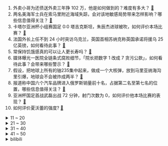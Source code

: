1. 外卖小哥为还债送外卖三年挣 102 万，他是如何做到的？难度有多大？ [:link:](https://www.zhihu.com/question/639363450)
2. 两名美海军士兵在索马里附近海域失踪，会对该地敏感局势带来怎样影响？哪些信息值得关注？ [:link:](https://www.zhihu.com/question/639385869)
3. 卡塔尔亚洲杯小组赛国足 0:0 塔吉克斯坦，朱辰杰进球被吹，如何评价本场比赛？ [:link:](https://www.zhihu.com/question/639424015)
4. 法国外长上任不到 24 小时突访乌克兰，英国首相苏纳克称英国承诺将援乌 25 亿英镑，如何看待此事？ [:link:](https://www.zhihu.com/question/639420784)
5. 常保持饥饿感真的可以让人更长寿吗？ [:link:](https://www.zhihu.com/question/461942394)
6. 媒体曝光一医院全链条式腐败细节，「院长把数字 1 改成 7 贪污公款」，如何看待此事？会带来哪些警示？ [:link:](https://www.zhihu.com/question/639334397)
7. 假设，把地球上所有的铀235集中起来，做成一个大核弹，放到马里亚纳海沟里引爆，地球会不会被炸成两半？ [:link:](https://www.zhihu.com/question/601882469)
8. 报道称中国六个汽车品牌进入俄罗斯销量前十名，占据第二名至第七名的位置，哪些信息值得关注？ [:link:](https://www.zhihu.com/question/639420793)
9. 亚洲杯国足首战武磊出战 72 分钟，射门次数为 0，如何评价他本场比赛的表现？ [:link:](https://www.zhihu.com/question/639450397)
10. 如何评价夏沃蕾的强度? [:link:](https://www.zhihu.com/question/638824771)
<details>
<summary>11 ~ 20</summary>

11. 《繁花》里为什么宝总和强总非要拼上身家性命的杠，他们也没有深仇大恨啊？ [:link:](https://www.zhihu.com/question/638850730)
12. 为什么岳不群不把紫霞神功复印个百八十份让华山派人人练起来？ [:link:](https://www.zhihu.com/question/540661909)
13. 如何看待电影《年会不能停》里的职场梗？ [:link:](https://www.zhihu.com/question/637830364)
14. 有什么好用的开源、自由软件？ [:link:](https://www.zhihu.com/question/567937875)
15. 为什么说 HTTPS 是安全的？ [:link:](https://www.zhihu.com/question/26937335)
16. 卡塔尔亚洲杯国足 vs 塔吉克斯坦，朱辰杰的头球破门被吹越位，如何看待这次判罚？ [:link:](https://www.zhihu.com/question/639448737)
17. 如何评价综艺《声生不息·家年华》第七期? [:link:](https://www.zhihu.com/question/639187125)
18. 电视剧《繁花》中，宝总与李李、玲子、汪小姐分别是一种什么样的感情？ [:link:](https://www.zhihu.com/question/638894924)
19. 报道称大批年轻人买 1996 年旧日历过新年，价格飙升 30 倍，成交量飙升 600%，如何看待此事？ [:link:](https://www.zhihu.com/question/639224731)
20. 怎么看待越来越多的“科研外包”现象？ [:link:](https://www.zhihu.com/question/638737491)
</details>
<details>
<summary>21 ~ 30</summary>

21. 上海青浦、奉贤购房新政，非沪籍个人，社保三年可在新城区购房，哪些信息值得关注？ [:link:](https://www.zhihu.com/question/639331248)
22. 德国宣布将代表以色列介入海牙国际法院审理，反对种族灭绝指控，德国为何有此举？如何评价？ [:link:](https://www.zhihu.com/question/639344679)
23. 年货节想买个手机给父母当年货，哪些手机适合老人用？ [:link:](https://www.zhihu.com/question/569996080)
24. 为什么汉语里「注销」既能表示永久删除账户，又能表示退出登录？ [:link:](https://www.zhihu.com/question/638943754)
25. 斯坦索姆中洛丹伦的最优解是什么？ [:link:](https://www.zhihu.com/question/631328772)
26. 演讲时经常出现紧张过度的情况，想提升演讲技巧该从哪些方面入手？ [:link:](https://www.zhihu.com/question/639404635)
27. 如果可以自由旅行，你最想去哪？ [:link:](https://www.zhihu.com/question/630593890)
28. 形容女子美貌的诗词、成语、俗语有哪些？ [:link:](https://www.zhihu.com/question/639290896)
29. 为什么在高度内卷的家电领域，海尔冰箱能一直断层式的领先？ [:link:](https://www.zhihu.com/question/634448172)
30. 卡塔尔亚洲杯，国足首战战平后，出线几率有多大？ [:link:](https://www.zhihu.com/question/639450289)
</details>
<details>
<summary>31 ~ 40</summary>

31. 在哪个瞬间你觉得最快活？ [:link:](https://www.zhihu.com/question/631996596)
32. 如何评价2023ICPC EC-final? [:link:](https://www.zhihu.com/question/634199857)
33. 你工作多久开始经历“出差疲惫”？是否开始反感出差？如果反感出差，你会如何解决？ [:link:](https://www.zhihu.com/question/633315919)
34. 日式西幻，欧式西幻，俄式西幻，美式西幻，中式西幻有什么不同? [:link:](https://www.zhihu.com/question/553760574)
35. 今年是奥运年，除了巴黎奥运会，还有哪些全球体育赛事值得我们关注？ [:link:](https://www.zhihu.com/question/637995654)
36. 广西为何能掀起一波又一波网络热潮？ [:link:](https://www.zhihu.com/question/634471282)
37. 韩国宠物推车销量超过婴儿车，政府「催生」升级，家有一岁以下婴儿的每月补贴一百万韩元，如何看待此事？ [:link:](https://www.zhihu.com/question/639343580)
38. 24国考笔试成绩公布，你的分数怎么样？有什么想说的？ [:link:](https://www.zhihu.com/question/639286347)
39. 为什么药尘一个高星斗尊，灵魂体只有斗宗实力？ [:link:](https://www.zhihu.com/question/619437579)
40. 2023 年社融规模增量 35.59 万亿，人民币贷款增加 22.75 万亿，均比上年多增，如何解读？ [:link:](https://www.zhihu.com/question/639227121)
</details>
<details>
<summary>41 ~ 50</summary>

41. 减肥是运动重要，还是饮食重要？ [:link:](https://www.zhihu.com/question/630905615)
42. 有哪些被名字耽误的旅行地？ [:link:](https://www.zhihu.com/question/637949832)
43. 如何评价唐嫣在电视剧《繁花》中饰演的汪小姐，她是一个怎样的人？ [:link:](https://www.zhihu.com/question/637190491)
44. 如何评价光线传媒出品的动画电影《大雨》？ [:link:](https://www.zhihu.com/question/551369843)
45. 如果你是电影《年会不能停》里的马杰克，在发现人员错调的情况时会怎么处理？ [:link:](https://www.zhihu.com/question/638145435)
46. 我们穷极一生，本质是追求什么？ [:link:](https://www.zhihu.com/question/638481226)
47. 含有“树”字的古诗词有哪些？ [:link:](https://www.zhihu.com/question/639302337)
48. 23-24 赛季 NBA快船 128:119 灰熊，如何评价这场比赛？ [:link:](https://www.zhihu.com/question/639315949)
49. 如何评价Theshy韩服十二连胜登上热搜？新赛季的Theshy会成为「救火队员」吗？ [:link:](https://www.zhihu.com/question/639163860)
50. 曝勇士超市即将开张，全队除库里皆可交易，你如何看待勇士这一决策？ [:link:](https://www.zhihu.com/question/639171874)
</details><details>
<summary>bilibili</summary>

</details>